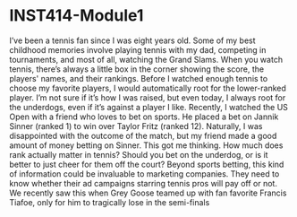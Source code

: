 # INST414-Module1
I’ve been a tennis fan since I was eight years old. Some of my best childhood memories involve playing tennis with my dad, competing in tournaments, and most of all, watching the Grand Slams. When you watch tennis, there’s always a little box in the corner showing the score, the players' names, and their rankings. Before I watched enough tennis to choose my favorite players, I would automatically root for the lower-ranked player. I’m not sure if it’s how I was raised, but even today, I always root for the underdogs, even if it’s against a player I like.
Recently, I watched the US Open with a friend who loves to bet on sports. He placed a bet on Jannik Sinner (ranked 1) to win over Taylor Fritz (ranked 12). Naturally, I was disappointed with the outcome of the match, but my friend made a good amount of money betting on Sinner. This got me thinking. How much does rank actually matter in tennis? Should you bet on the underdog, or is it better to just cheer for them off the court? Beyond sports betting, this kind of information could be invaluable to marketing companies. They need to know whether their ad campaigns starring tennis pros will pay off or not. We recently saw this when Grey Goose teamed up with fan favorite Francis Tiafoe, only for him to tragically lose in the semi-finals

